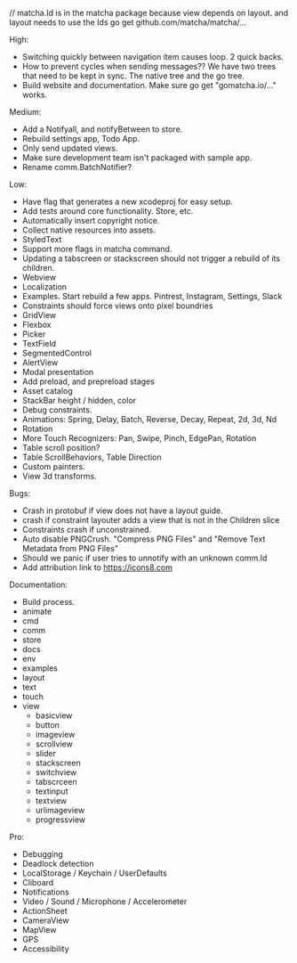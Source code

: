 // matcha.Id is in the matcha package because view depends on layout. and layout needs to use the Ids
go get github.com/matcha/matcha/...

High:
* Switching quickly between navigation item causes loop. 2 quick backs.
* How to prevent cycles when sending messages?? We have two trees that need to be kept in sync. The native tree and the go tree.
* Build website and documentation. Make sure go get "gomatcha.io/..." works.

Medium:
* Add a Notifyall, and notifyBetween to store.
* Rebuild settings app, Todo App.
* Only send updated views.
* Make sure development team isn't packaged with sample app.
* Rename comm.BatchNotifier?

Low:
* Have flag that generates a new xcodeproj for easy setup.
* Add tests around core functionality. Store, etc.
* Automatically insert copyright notice.
* Collect native resources into assets.
* StyledText
* Support more flags in matcha command.
* Updating a tabscreen or stackscreen should not trigger a rebuild of its children.
* Webview
* Localization
* Examples. Start rebuild a few apps. Pintrest, Instagram, Settings, Slack
* Constraints should force views onto pixel boundries
* GridView
* Flexbox
* Picker
* TextField
* SegmentedControl
* AlertView
* Modal presentation
* Add preload, and prepreload stages
* Asset catalog
* StackBar height / hidden, color
* Debug constraints.
* Animations: Spring, Delay, Batch, Reverse, Decay, Repeat, 2d, 3d, Nd
* Rotation
* More Touch Recognizers: Pan, Swipe, Pinch, EdgePan, Rotation
* Table scroll position?
* Table ScrollBehaviors, Table Direction
* Custom painters.
* View 3d transforms.

Bugs:
* Crash in protobuf if view does not have a layout guide.
* crash if constraint layouter adds a view that is not in the Children slice
* Constraints crash if unconstrained.
* Auto disable PNGCrush. "Compress PNG Files" and "Remove Text Metadata from PNG Files"
* Should we panic if user tries to unnotify with an unknown comm.Id
* Add attribution link to https://icons8.com

Documentation:
* Build process.
* animate
* cmd
* comm
* store
* docs
* env
* examples
* layout
* text
* touch
* view 
    * basicview
    * button
    * imageview
    * scrollview
    * slider
    * stackscreen
    * switchview
    * tabscrceen
    * textinput
    * textview
    * urlimageview
    * progressview

Pro:
* Debugging
* Deadlock detection
* LocalStorage / Keychain / UserDefaults
* Cliboard
* Notifications
* Video / Sound / Microphone / Accelerometer
* ActionSheet
* CameraView
* MapView
* GPS
* Accessibility

